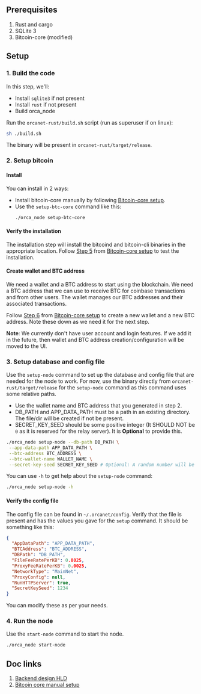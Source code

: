 ## Prerequisites

1. Rust and cargo
2. SQLite 3
3. Bitcoin-core (modified)

## Setup

[//]: # (1. Download and set up our modified bitcoin core by following this)

[//]: # (   document: [a relative link]&#40;/docs/BitcoinCoreSetup.md&#41;.)

### 1. Build the code
In this step, we'll:
- Install `sqlite3` if not present
- Install `rust` if not present
- Build orca_node

Run the `orcanet-rust/build.sh` script (run as superuser if on linux):
```bash
sh ./build.sh
```

The binary will be present in `orcanet-rust/target/release`.

### 2. Setup bitcoin

#### Install
You can install in 2 ways:
- Install bitcoin-core manually by following [Bitcoin-core setup](/docs/BitcoinCoreSetup.md).
- Use the `setup-btc-core` command like this:
     ```bash
     ./orca_node setup-btc-core
     ```

#### Verify the installation
The installation step will install the bitcoind and bitcoin-cli binaries in the appropriate location. 
Follow [Step 5](/docs/BitcoinCoreSetup.md#step-5-test-it-out) from [Bitcoin-core setup](/docs/BitcoinCoreSetup.md) to test the installation.
  
#### Create wallet and BTC address
We need a wallet and a BTC address to start using the blockchain. We need a BTC address that we can use to receive BTC for coinbase transactions and from other users. The wallet manages our BTC addresses and their associated transactions.

Follow [Step 6](/docs/BitcoinCoreSetup.md#step-6-connect-to-our-classs-blockchain-network) from [Bitcoin-core setup](/docs/BitcoinCoreSetup.md) to create a new wallet and a new BTC address.
Note these down as we need it for the next step.

**Note**: We currently don't have user account and login features. If we add it in the future, then wallet and BTC address creation/configuration will be moved to the UI.

### 3. Setup database and config file
Use the `setup-node` command to set up the database and config file that are needed for the node to work. For now, use the binary directly from `orcanet-rust/target/release` for the `setup-node` command as this command uses some relative paths. 
   - Use the wallet name and BTC address that you generated in step 2. 
   - DB_PATH and APP_DATA_PATH must be a path in an existing directory. The file/dir will be created if not be present.
   - SECRET_KEY_SEED should be some positive integer (It SHOULD NOT be `0` as it is reserved for the relay server). It is **Optional** to provide this.

```bash
./orca_node setup-node --db-path DB_PATH \
 --app-data-path APP_DATA_PATH \
 --btc-address BTC_ADDRESS \
 --btc-wallet-name WALLET_NAME \
 --secret-key-seed SECRET_KEY_SEED # Optional: A random number will be used if not provided
```

You can use `-h` to get help about the `setup-node` command:
```bash
./orca_node setup-node -h
```

#### Verify the config file
The config file can be found in `~/.orcanet/config`. Verify that the file is present and has the values you gave for the `setup` command. It should be something like this:
```json
{
  "AppDataPath": "APP_DATA_PATH",
  "BTCAddress": "BTC_ADDRESS",
  "DBPath": "DB_PATH",
  "FileFeeRatePerKB": 0.0025,
  "ProxyFeeRatePerKB": 0.0025,
  "NetworkType": "MainNet",
  "ProxyConfig": null,
  "RunHTTPServer": true,
  "SecretKeySeed": 1234
}
```

You can modify these as per your needs.
### 4. Run the node

[//]: # (TODO: Start bitcoin node at the start of start-node. Panic if bitcoind cannot be started.)

Use the `start-node` command to start the node.
```bash
./orca_node start-node
```

## Doc links
1. [Backend design HLD](/docs/BackendHLD.md)
2. [Bitcoin core manual setup](/docs/BitcoinCoreSetup.md)


